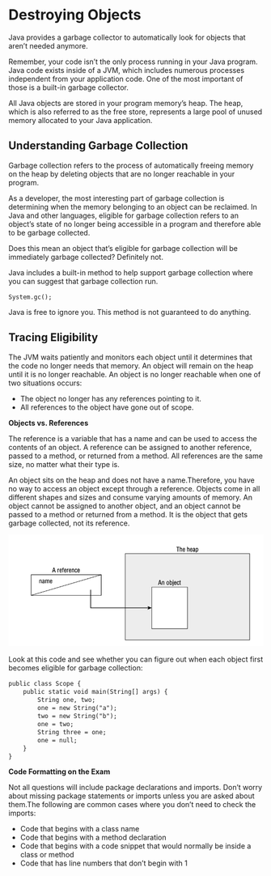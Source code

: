 # Destroying Objects

Java provides a garbage collector to automatically look for objects that aren’t needed anymore.

Remember, your code isn’t the only process running in your Java program. Java code exists inside of a JVM, which
includes numerous processes independent from your application code. One of the most important of those is a built-in
garbage collector.

All Java objects are stored in your program memory’s heap. The heap, which is also referred to as the free store,
represents a large pool of unused memory allocated to your Java application.

## Understanding Garbage Collection

Garbage collection refers to the process of automatically freeing memory on the heap by deleting objects that are no
longer reachable in your program.

As a developer, the most interesting part of garbage collection is determining when the memory belonging to an object
can be reclaimed. In Java and other languages, eligible for garbage collection refers to an object’s state of no longer
being accessible in a program and therefore able to be garbage collected.

Does this mean an object that’s eligible for garbage collection will be immediately garbage collected? Definitely not.

Java includes a built-in method to help support garbage collection where you can suggest that garbage collection run.

```
System.gc();
```

Java is free to ignore you. This method is not guaranteed to do anything.

## Tracing Eligibility

The JVM waits patiently and monitors each object until it determines that the code no longer needs that memory. An
object will remain on the heap until it is no longer reachable. An object is no longer reachable when one of two
situations occurs:

- The object no longer has any references pointing to it.
- All references to the object have gone out of scope.

**Objects vs. References**

The reference is a variable that has a name and can be used to access the contents of an object. A reference can be
assigned to another reference, passed to a method, or returned from a method. All references are the same size, no
matter what their type is.

An object sits on the heap and does not have a name.Therefore, you have no way to access an object except through a
reference. Objects come in all different shapes and sizes and consume varying amounts of memory. An object cannot be
assigned to another object, and an object cannot be passed to a method or returned from a method. It is the object that
gets garbage collected, not its reference.

![](destroying_objects/reference_object.png)

Look at this code and see whether you can figure out when each object first becomes eligible for garbage collection:

    public class Scope {
        public static void main(String[] args) {
            String one, two;
            one = new String("a");
            two = new String("b");
            one = two;
            String three = one;
            one = null;
        }
    }

**Code Formatting on the Exam**

Not all questions will include package declarations and imports. Don’t worry about missing package statements or imports
unless you are asked about them.The following are common cases where you don’t need to check the imports:

- Code that begins with a class name
- Code that begins with a method declaration
- Code that begins with a code snippet that would normally be inside a class or method
- Code that has line numbers that don’t begin with 1

